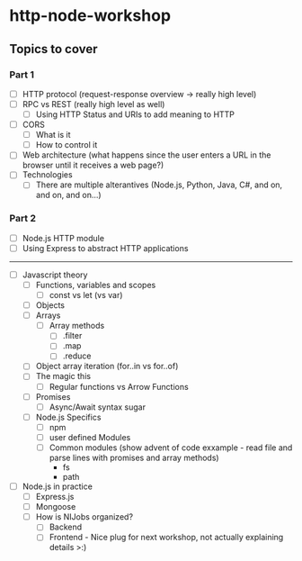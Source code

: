 # http-node-workshop

## Topics to cover

### Part 1

- [ ] HTTP protocol (request-response overview -> really high level)
- [ ] RPC vs REST (really high level as well)
  - [ ] Using HTTP Status and URIs to add meaning to HTTP
- [ ] CORS
  - [ ] What is it
  - [ ] How to control it
- [ ] Web architecture (what happens since the user enters a URL in the browser until it receives a web page?)
- [ ] Technologies
  - [ ] There are multiple alterantives (Node.js, Python, Java, C#, and on, and on, and on...)
  
### Part 2

- [ ] Node.js HTTP module
- [ ] Using Express to abstract HTTP applications
---

- [ ] Javascript theory
  - [ ] Functions, variables and scopes
    - [ ] const vs let (vs var) 
  - [ ] Objects
  - [ ] Arrays
    - [ ] Array methods
      - [ ] .filter
      - [ ] .map
      - [ ] .reduce
  - [ ] Object array iteration (for..in vs for..of)
  - [ ] The magic this
    - [ ] Regular functions vs Arrow Functions
  - [ ] Promises
    - [ ] Async/Await syntax sugar
  - [ ] Node.js Specifics
    - [ ] npm
    - [ ] user defined Modules
    - [ ] Common modules (show advent of code exxample - read file and parse lines with promises and array methods)
      - fs
      - path
- [ ] Node.js in practice
  - [ ] Express.js
  - [ ] Mongoose
  - [ ] How is NIJobs organized?
    - [ ] Backend
    - [ ] Frontend - Nice plug for next workshop, not actually explaining details >:)
